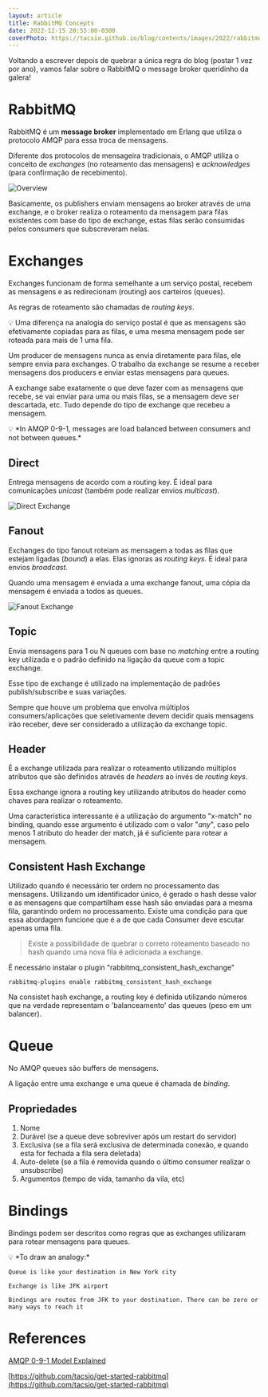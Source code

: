 ```yaml
---
layout: article
title: RabbitMQ Concepts
date: 2022-12-15 20:55:00-0300
coverPhoto: https://tacsio.github.io/blog/contents/images/2022/rabbitmq.png
---
```


Voltando a escrever depois de quebrar a única regra do blog (postar 1 vez por ano), vamos falar sobre o RabbitMQ o message broker queridinho da galera!


# RabbitMQ

RabbitMQ é um **message broker** implementado em Erlang que utiliza o protocolo AMQP para essa troca de mensagens.

Diferente dos protocolos de mensageira tradicionais, o AMQP utiliza o conceito de *exchanges* (no roteamento das mensagens) e *acknowledges* (para confirmação de recebimento).

![Overview](https://tacsio.github.io/blog/contents/images/2022/rabbit-overview.png)

Basicamente, os publishers enviam mensagens ao broker através de uma exchange, e o broker realiza o roteamento da mensagem para filas existentes com base do tipo de exchange, estas filas serão consumidas pelos consumers que subscreveram nelas. 

# Exchanges

Exchanges funcionam de forma semelhante a um serviço postal, recebem as mensagens e as redirecionam (routing) aos carteiros (queues). 

As regras de roteamento são chamadas de *routing keys*.


<aside>
💡 Uma diferença na analogia do serviço postal é que as mensagens são efetivamente copiadas para as filas, e uma mesma mensagem pode ser roteada para mais de 1 uma fila.

</aside>

Um producer de mensagens nunca as envia diretamente para filas, ele sempre envia para exchanges. O trabalho da exchange se resume a receber mensagens dos producers e enviar estas mensagens para queues. 

A exchange sabe exatamente o que deve fazer com as mensagens que recebe, se vai enviar para uma ou mais filas, se a mensagem deve ser descartada, etc. Tudo depende do tipo de exchange que recebeu a mensagem.


<aside>
💡 *In AMQP 0-9-1, messages are load balanced between consumers and not between queues.*

</aside>

## Direct

Entrega mensagens de acordo com a routing key. É ideal para comunicações *unicast* (também pode realizar envios *multicast*).

![Direct Exchange](https://tacsio.github.io/blog/contents/images/2022/rabbit-direct.png)

## Fanout

Exchanges do tipo fanout roteiam as mensagem a todas as filas que estejam ligadas (*bound*) a elas. Elas ignoras as *routing keys.* É ideal para envios *broadcast.* 

Quando uma mensagem é enviada a uma exchange fanout, uma cópia da mensagem é enviada a todos as queues.

![Fanout Exchange](https://tacsio.github.io/blog/contents/images/2022/rabbit-fanout.png)

## Topic

Envia mensagens para 1 ou N queues com base no *matching* entre a routing key utilizada e o padrão definido na ligação da queue com a topic exchange.

Esse tipo de exchange é utilizado na implementação de padrões publish/subscribe e suas variações. 

Sempre que houve um problema que envolva múltiplos consumers/aplicações que seletivamente devem decidir quais mensagens irão receber, deve ser considerado a utilização da exchange topic.

## Header

É a exchange utilizada para realizar o roteamento utilizando múltiplos atributos que são definidos através de *headers* ao invés de *routing keys*.

Essa exchange ignora a routing key utilizando atributos do header como chaves para realizar o roteamento.

Uma característica interessante é a utilização do argumento "x-match" no binding, quando esse argumento é utilizado com o valor "*any*", caso pelo menos 1 atributo do header der match, já é suficiente para rotear a mensagem.

## Consistent Hash Exchange

Utilizado quando é necessário ter ordem no processamento das mensagens. Utilizando um identificador único, é gerado o hash desse valor e as mensagens que compartilham esse hash são enviadas para a mesma fila, garantindo ordem no processamento. Existe uma condição para que essa abordagem funcione que é a de que cada Consumer deve escutar apenas uma fila.

> Existe a possibilidade de quebrar o correto roteamento baseado no hash quando uma nova fila é adicionada a exchange.
> 

É necessário instalar o plugin "rabbitmq_consistent_hash_exchange"

`rabbitmq-plugins enable rabbitmq_consistent_hash_exchange`

Na consistet hash exchange, a routing key é definida utilizando números que na verdade representam o 'balanceamento' das queues (peso em um balancer).

# Queue

No AMQP queues são buffers de mensagens.

A ligação entre uma exchange e uma queue é chamada de *binding*.

## Propriedades

1. Nome
2. Durável (se a queue deve sobreviver após um restart do servidor)
3. Exclusiva (se a fila será exclusiva de determinada conexão, e quando esta for fechada a fila sera deletada)
4. Auto-delete (se a fila é removida quando o último consumer realizar o unsubscribe)
5. Argumentos (tempo de vida, tamanho da vila, etc)

# Bindings

Bindings podem ser descritos como regras que as exchanges utilizaram para rotear mensagens para queues.


<aside>
💡 *To draw an analogy:*

```
Queue is like your destination in New York city

Exchange is like JFK airport

Bindings are routes from JFK to your destination. There can be zero or many ways to reach it
```
</aside>

# References

[AMQP 0-9-1 Model Explained](https://www.rabbitmq.com/tutorials/amqp-concepts.html)

[https://github.com/tacsio/get-started-rabbitmq](https://github.com/tacsio/get-started-rabbitmq)